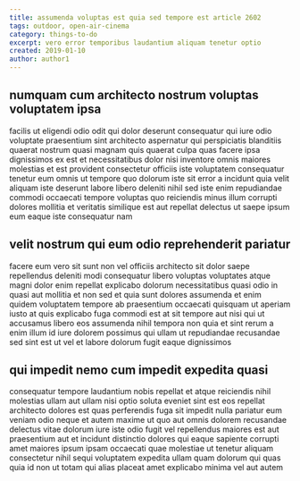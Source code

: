 ```yaml
---
title: assumenda voluptas est quia sed tempore est article 2602
tags: outdoor, open-air-cinema
category: things-to-do
excerpt: vero error temporibus laudantium aliquam tenetur optio
created: 2019-01-10
author: author1
---
```


## numquam cum architecto nostrum voluptas voluptatem ipsa

facilis ut eligendi odio odit qui dolor deserunt consequatur qui iure odio voluptate praesentium sint architecto aspernatur qui perspiciatis blanditiis quaerat nostrum quasi magnam quis quaerat culpa quas facere ipsa dignissimos ex est et necessitatibus dolor nisi inventore omnis maiores molestias et est provident consectetur officiis iste voluptatem consequatur tenetur eum omnis ut tempore quo dolorum iste sit error a incidunt quia velit aliquam iste deserunt labore libero deleniti nihil sed iste enim repudiandae commodi occaecati tempore voluptas quo reiciendis minus illum corrupti dolores mollitia et veritatis similique est aut repellat delectus ut saepe ipsum eum eaque iste consequatur nam

## velit nostrum qui eum odio reprehenderit pariatur

facere eum vero sit sunt non vel officiis architecto sit dolor saepe repellendus deleniti modi consequatur libero voluptas voluptates atque magni dolor enim repellat explicabo dolorum necessitatibus quasi odio in quasi aut mollitia et non sed et quia sunt dolores assumenda et enim quidem voluptatem tempore ab praesentium occaecati quisquam ut aperiam iusto at quis explicabo fuga commodi est at sit tempore aut nisi qui ut accusamus libero eos assumenda nihil tempora non quia et sint rerum a enim illum id iure dolorem possimus qui ullam ut repudiandae recusandae sed sint est ut vel et labore dolorum fugit eaque dignissimos

## qui impedit nemo cum impedit expedita quasi

consequatur tempore laudantium nobis repellat et atque reiciendis nihil molestias ullam aut ullam nisi optio soluta eveniet sint est eos repellat architecto dolores est quas perferendis fuga sit impedit nulla pariatur eum veniam odio neque et autem maxime ut quo aut omnis dolorem recusandae delectus vitae dolorum iure iste odio fugit vel repellendus maiores est aut praesentium aut et incidunt distinctio dolores qui eaque sapiente corrupti amet maiores ipsum ipsam occaecati quae molestiae ut tenetur aliquam consectetur nihil sequi voluptatem expedita ullam quam dolorum qui quas quia id non ut totam qui alias placeat amet explicabo minima vel aut autem
